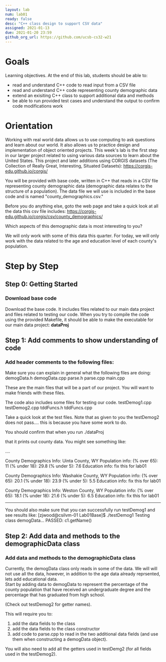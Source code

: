 ```yaml
---
layout: lab
num: lab01	
ready: false
desc: "C++ class design to support CSV data"
assigned: 2021-01-13 
due: 2021-01-20 23:59
github_org_url: https://github.com/ucsb-cs32-w21
---
```


Goals
=====

Learning objectives.  At the end of this lab, students should be able to:

-   read and understand  C++ code to read input from a CSV file
- 	read and understand  C++ code representing county demographic data
- 	extend an exisiting C++ class to support additional data and methods
-   be able to run provided test cases and understand the output to confirm code modifications work


Orientation
=====


Working with real world data allows us to use computing to ask questions and learn about our world.  It also allows us to practice design and implementation of object oriented projects.  This week's lab is the first step in our larger project related to using various data sources to learn about the United States.
This project and later additions using CORGIS datasets (The Collection of Really Great, Interesting, Situated Datasets): https://corgis-edu.github.io/corgis/

You will be provided with base code, written in C++ that reads in a CSV file representing county demographic data (demographic data relates to the structure of a population).  The data file we will use is included in the base code and is named  "county_demographics.csv."

Before you do anything else, goto the web page and take a quick look at all the data this csv file includes:
https://corgis-edu.github.io/corgis/csv/county_demographics/

Which aspects of this demographic data is most interesting to you?

We will only work with some of this data this quarter.  For today, we will only work with the data related to the age and education level of each county's
population.

Step by Step
============

Step 0: Getting Started
-----------------------

### Download base code
Download the base code.  It includes files related to our main data project and files related to testing our code.
When you try to compile the code using the provided Makefile, it should be able to make the executable for our main data project:
<b>dataProj</b>


Step 1: Add comments to show understanding of code
-----------------------

### Add header comments to the following files:
Make sure you can explain in general what the following files are doing:
demogData.h
demogData.cpp
parse.h
parse.cpp
main.cpp

These are the main files that will be a part of our project.  You will want to make friends with these files.  

The code also includes some files for testing our code.
testDemog1.cpp
testDemog2.cpp
tddFuncs.h
tddFuncs.cpp

Take a quick look at the test files.  Note that as given to you the testDemog2 does not pass.... this is because you have some work to do.

You should confirm that when you run
./dataProj

that it prints out county data.  You might see something like:

....

County Demographics Info: Uinta County, WY
Population info: 
(% over 65): 11
(% under 18): 29.8
(% under 5): 7.6
Education info: fix this for lab01

County Demographics Info: Washakie County, WY
Population info: 
(% over 65): 20.1
(% under 18): 23.9
(% under 5): 5.5
Education info: fix this for lab01

County Demographics Info: Weston County, WY
Population info: 
(% over 65): 18.1
(% under 18): 21.6
(% under 5): 6.5
Education info: fix this for lab01
***

You should also make sure that you can successfully run testDemog1 and see results like:
[zjwood@csilvm-01 Lab01Base]$ ./testDemog1
Testing class demogData...
PASSED: c1.getName()


Step 2: Add data and methods to the demographicData class
-----------------------
### Add data and methods to the demographicData class

Currently, the demogData class only reads in some of the data.  We will will not use all the data, however, in addition to the age data
already reprsented, lets add educational data.  
Start by adding data to demogData to represent the percentage of the county population that have received an undergraduate degree and the percentage
that has graduated from high school.

(Check out testDemog2 for getter names).

This will require you to:
1) add the data fields to the class
2) add the data fields to the class constructor
3) add code to parse.cpp to read in the two additional data fields (and use them when constructing a demogData object).

You will also need to add all the getters used in testDemg2 (for all fields used in the testDemog2).



